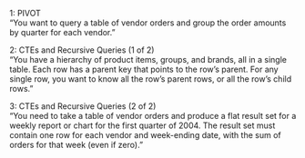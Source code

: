 
1: PIVOT<br>
“You want to query a table of vendor orders and group the order amounts by quarter for each vendor.”<br>

2: CTEs and Recursive Queries (1 of 2)<br>
“You have a hierarchy of product items, groups, and brands, all in a single table. Each row has a parent key that points to the row’s parent. For any single row, you want to know all the row’s parent rows, or all the row’s child rows.”<br>

3: CTEs and Recursive Queries (2 of 2)<br>
“You need to take a table of vendor orders and produce a flat result set for a weekly report or chart for the first quarter of 2004. The result set must contain one row for each vendor and week-ending date, with the sum of orders for that week (even if zero).”<br>
